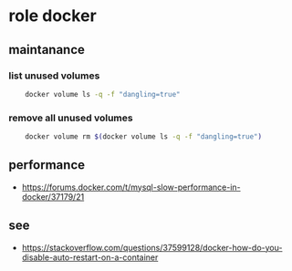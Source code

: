 # role docker

## maintanance

### list unused volumes
```bash 
    docker volume ls -q -f "dangling=true"
```

### remove all unused volumes
```bash 
    docker volume rm $(docker volume ls -q -f "dangling=true")
```

## performance
- https://forums.docker.com/t/mysql-slow-performance-in-docker/37179/21

## see
- https://stackoverflow.com/questions/37599128/docker-how-do-you-disable-auto-restart-on-a-container
